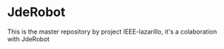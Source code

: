 # JdeRobot
This is the master repository by project IEEE-lazarillo, it's a colaboration with JdeRobot
